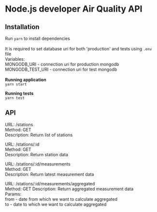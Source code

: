 # Node.js developer Air Quality API

## Installation
Run `yarn` to install dependencies\
\
It is required to set database uri for both 'production' and tests using `.env` file\
Variables:\
MONGODB_URI - connection uri for production mongodb\
MONGODB_TEST_URI  - connection uri for test mongodb\
\
**Running application**\
`yarn start`

**Running tests**\
`yarn test`

## API
URL: /stations\
Method: GET\
Description: Return list of stations

URL: /stations/:id\
Method: GET\
Description: Return station data

URL: /stations/:id/measurements\
Method: GET\
Description: Return latest measurement data

URL: /stations/:id/measurements/aggregated\
Method: GET
Description: Return aggregated measurement data\
Params:\
  from - date from which we want to calculate aggregated\
  to - date to which we want to calculate aggregated